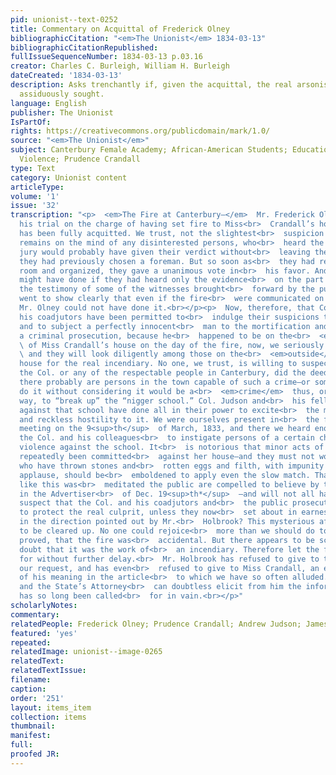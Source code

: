 ```yaml
---
pid: unionist--text-0252
title: Commentary on Acquittal of Frederick Olney
bibliographicCitation: "<em>The Unionist</em> 1834-03-13"
bibliographicCitationRepublished: 
fullIssueSequenceNumber: 1834-03-13 p.03.16
creator: Charles C. Burleigh, William H. Burleigh
dateCreated: '1834-03-13'
description: Asks trenchantly if, given the acquittal, the real arsonists will be
  assiduously sought.
language: English
publisher: The Unionist
IsPartOf: 
rights: https://creativecommons.org/publicdomain/mark/1.0/
source: "<em>The Unionist</em>"
subject: Canterbury Female Academy; African-American Students; Education; Race; Vigilante
  Violence; Prudence Crandall
type: Text
category: Unionist content
articleType: 
volume: '1'
issue: '32'
transcription: "<p>  <em>The Fire at Canterbury—</em>  Mr. Frederick Olney has had
  his trial on the charge of having set fire to Miss<br>  Crandall’s house; and he
  has been fully acquitted. We trust, not the slightest<br>  suspicion of his guilt
  remains on the mind of any disinterested persons, who<br>  heard the trial. The
  jury would probably have given their verdict without<br>  leaving their seats, if
  they had previously chosen a foreman. But so soon as<br>  they had retired to their
  room and organized, they gave a unanimous vote in<br>  his favor. And this they
  might have done if they had heard only the evidence<br>  on the part of the State—for
  the testimony of some of the witnesses brought<br>  forward by the public prosecutor,
  went to show clearly that even if the fire<br>  were communicated on the inside,
  Mr. Olney could not have done it.<br></p><p>  Now, therefore, that Col. Judson and
  his coadjutors have been permitted to<br>  indulge their suspicions to the utmost,
  and to subject a perfectly innocent<br>  man to the mortification and expense of
  a criminal prosecution, because he<br>  happened to be on the<br>  <em>inside</em>
  \ of Miss Crandall’s house on the day of the fire, now, we seriously hope the he<br>
  \ and they will look diligently among those on the<br>  <em>outside</em>  of the
  house for the real incendiary. No one, we trust, is willing to suspect<br>  that
  the Col. or any of the respectable people in Canterbury, did the deed;<br>  but
  there probably are persons in the town capable of such a crime—or some who<br>  might
  do it without considering it would be a<br>  <em>crime</em>  thus, or in any other
  way, to “break up” the “nigger school.” Col. Judson and<br>  his fellow laborers
  against that school have done all in their power to excite<br>  the most virulent
  and reckless hostility to it. We were ourselves present in<br>  the famous town
  meeting on the 9<sup>th</sup>  of March, 1833, and there we heard enough said by
  the Col. and his colleagues<br>  to instigate persons of a certain character to
  violence against the school. It<br>  is notorious that minor acts of violence have
  repeatedly been committed<br>  against her house—and they must not wonder if those
  who have thrown stones and<br>  rotten eggs and filth, with impunity if not with
  applause, should be<br>  emboldened to apply even the slow match. That this or something
  like this was<br>  meditated the public are compelled to believe by the article
  in the Advertiser<br>  of Dec. 19<sup>th*</sup>  —and will not all have reason to
  suspect that the Col. and his coadjutors and<br>  the public prosecutor are leagued
  to protect the real culprit, unless they now<br>  set about in earnest to find him,
  in the direction pointed out by Mr.<br>  Holbrook? This mysterious affair ought
  to be cleared up. No one could rejoice<br>  more than we should do to have it satisfactory
  proved, that the fire was<br>  accidental. But there appears to be scarcely any
  doubt that it was the work of<br>  an incendiary. Therefore let the felon be hunted
  for without further delay.<br>  Mr. Holbrook has refused to give to the public at
  our request, and has even<br>  refused to give to Miss Crandall, an explanation
  of his meaning in the article<br>  to which we have so often alluded. But Col. Judson
  and the State’s Attorney<br>  can doubtless elicit from him the information which
  has so long been called<br>  for in vain.<br></p>"
scholarlyNotes: 
commentary: 
relatedPeople: Frederick Olney; Prudence Crandall; Andrew Judson; James Holbrook
featured: 'yes'
repeated: 
relatedImage: unionist--image-0265
relatedText: 
relatedTextIssue: 
filename: 
caption: 
order: '251'
layout: items_item
collection: items
thumbnail: 
manifest: 
full: 
proofed JR: 
---
```

